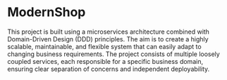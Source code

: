# ModernShop
This project is built using a microservices architecture combined with Domain-Driven Design (DDD) principles. The aim is to create a highly scalable, maintainable, and flexible system that can easily adapt to changing business requirements. The project consists of multiple loosely coupled services, each responsible for a specific business domain, ensuring clear separation of concerns and independent deployability.
